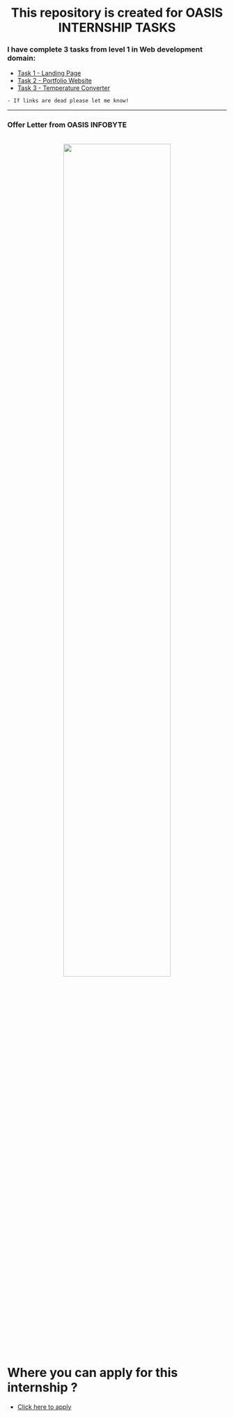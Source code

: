 
# <center>This repository is created for OASIS INTERNSHIP TASKS</center>


### I have complete 3 tasks from level 1 in Web development domain:

- [Task 1 - Landing Page](http://diplomagraduate.ezyro.com/task1/?i=1)
- [Task 2 - Portfolio Website](http://diplomagraduate.ezyro.com/task2/?i=1)
- [Task 3 - Temperature Converter](http://diplomagraduate.ezyro.com/task3/?i=1)

``` 
- If links are dead please let me know!
```

<hr>

### Offer Letter from OASIS INFOBYTE

<br/>

<center>
<img src="media/INTERNSHIP_OFFER_LETTER.jpg" data-canonical-src="https://gyazo.com/eb5c5741b6a9a16c692170a41a49c858.png" width="70%" height="auto" />
</center>

<br>
<br>

# Where you can apply for this internship ?

- [Click here to apply](https://www.oasisinfobyte.in/)

